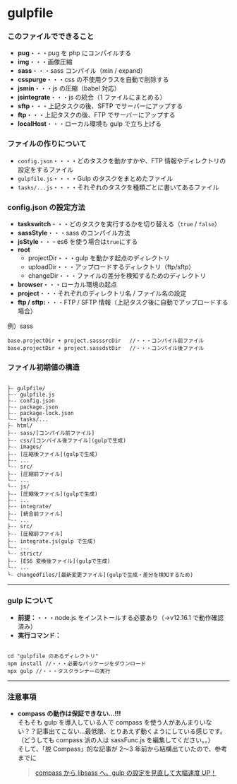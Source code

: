 # gulpfile

### このファイルでできること

- **pug**・・・pug を php にコンパイルする
- **img**・・・画像圧縮
- **sass**・・・sass コンパイル（min / expand）
- **csspurge**・・・css の不使用クラスを自動で削除する
- **jsmin**・・・js の圧縮（babel 対応）
- **jsintegrate**・・・js の統合（1 ファイルにまとめる）
- **sftp**・・・上記タスクの後、SFTP でサーバーにアップする
- **ftp**・・・上記タスクの後、FTP でサーバーにアップする
- **localHost**・・・ローカル環境も gulp で立ち上げる


### ファイルの作りについて

- `config.json`・・・・どのタスクを動かすかや、FTP 情報やディレクトリの設定をするファイル
- `gulpfile.js`・・・・Gulp のタスクをまとめたファイル
- `tasks/...js`・・・・それぞれのタスクを種類ごとに書いてあるファイル



### config.json の設定方法

- **taskswitch**・・・どのタスクを実行するかを切り替える（`true` / `false`）
- **sassStyle**・・・sass のコンパイル方法
- **jsStyle**・・・es6 を使う場合は`true`にする
- **root**
  - projectDir・・・gulp を動かす起点のディレクトリ
  - uploadDir・・・アップロードするディレクトリ（ftp/sftp）
  - changeDir・・・ファイルの差分を検知するためのディレクトリ
- **browser**・・・ローカル環境の起点
- **project**・・・それぞれのディレクトリ名 / ファイル名の設定
- **ftp / sftp:**・・・FTP / SFTP 情報（上記タスク後に自動でアップロードする場合）

例）sass  
```
base.projectDir + project.sasssrcDir 　//・・・コンパイル前ファイル
base.projectDir + project.sassdstDir 　//・・・コンパイル後ファイル
```

### ファイル初期値の構造

```

├- gulpfile/
├-- gulpfile.js
├-- config.json
├-- package.json
├-- package-lock.json
└-- tasks/...
├- html/
├-- sass/[コンパイル前ファイル]
├-- css/[コンパイル後ファイル](gulpで生成)
├-- images/
├-- [圧縮後ファイル](gulpで生成)
├-- ...
└-- src/
├-- [圧縮前ファイル]
└-- ...
└-- js/
├-- [圧縮後ファイル](gulpで生成)
├-- ...
├-- integrate/
├-- [統合前ファイル]
└-- ...
├-- src/
├-- [圧縮前ファイル]
├-- integrate.js(gulp で生成)
└-- ...
└-- strict/
├-- [ES6 変換後ファイル](gulpで生成)
└-- ...
└- changedfiles/[最新変更ファイル](gulpで生成・差分を検知するため)

```

---

### gulp について

- **前提：**・・・node.js をインストールする必要あり（→v12.16.1 で動作確認済み）
- **実行コマンド：**

```

cd "gulpfile のあるディレクトリ"
npm install //・・・必要なパッケージをダウンロード
npx gulp //・・・タスクランナーの実行

```

---

### 注意事項

- **compass の動作は保証できない...!!!**  
  そもそも gulp を導入している人で compass を使う人があんまりいない？？記事出てこない...最低限、とりあえず動くようにしている感じです。（どうしても compass 派の人は sassFunc.js を編集してください。。）  
  そして、「脱 Compass」的な記事が 2〜3 年前から結構出ていたので、参考までに  
  >  [compass から libsass へ。gulp の設定を見直して大幅速度 UP！](https://www.okushin.co.jp/kodanuki_note/2017/10/compass%E3%81%8B%E3%82%89libsass%E3%81%B8%E3%80%82gulp%E3%81%AE%E8%A8%AD%E5%AE%9A%E3%82%92%E8%A6%8B%E7%9B%B4%E3%81%97%E3%81%A6%E5%A4%A7%E5%B9%85%E9%80%9F%E5%BA%A6up%EF%BC%81.html)
